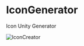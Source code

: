 # IconGenerator
 Icon Unity Generator
 
![IconCreator](https://github.com/basagamedev/IconGenerator/assets/152202075/b645c81f-e32b-4186-9998-18ed4d3dfa6f)
